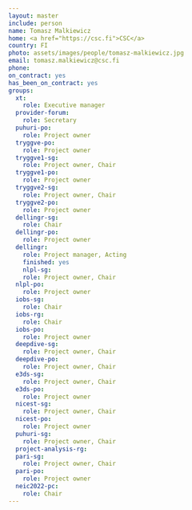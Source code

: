 ```yaml
---
layout: master
include: person
name: Tomasz Malkiewicz
home: <a href="https://csc.fi">CSC</a>
country: FI
photo: assets/images/people/tomasz-malkiewicz.jpg
email: tomasz.malkiewicz@csc.fi
phone:
on_contract: yes
has_been_on_contract: yes
groups:
  xt:
    role: Executive manager
  provider-forum:
    role: Secretary
  puhuri-po:
    role: Project owner
  tryggve-po:
    role: Project owner
  tryggve1-sg:
    role: Project owner, Chair
  tryggve1-po:
    role: Project owner
  tryggve2-sg:
    role: Project owner, Chair
  tryggve2-po:
    role: Project owner
  dellingr-sg:
    role: Chair
  dellingr-po:
    role: Project owner
  dellingr:
    role: Project manager, Acting
    finished: yes
    nlpl-sg:
    role: Project owner, Chair
  nlpl-po:
    role: Project owner
  iobs-sg:
    role: Chair
  iobs-rg:
    role: Chair
  iobs-po:
    role: Project owner
  deepdive-sg:
    role: Project owner, Chair
  deepdive-po:
    role: Project owner, Chair
  e3ds-sg:
    role: Project owner, Chair
  e3ds-po:
    role: Project owner
  nicest-sg:
    role: Project owner, Chair
  nicest-po:
    role: Project owner
  puhuri-sg:
    role: Project owner, Chair
  project-analysis-rg:
  pari-sg:
    role: Project owner, Chair
  pari-po:
    role: Project owner
  neic2022-pc:
    role: Chair
---
```

